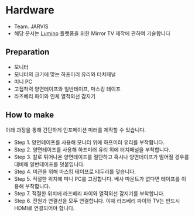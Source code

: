 # Hardware
* Team. JARVIS
* 해당 문서는 [Lumino](https://github.com/1step6thswmaestro/12) 플랫폼을 위한 Mirror TV 제작에 관하여 기술합니다

## Preparation
* 모니터
* 모니터의 크기에 맞는 하프미러 유리와 터치패널
* 미니 PC
* 고접착력 양면테이프와 일반테이프, 마스킹 테이프
* 라즈베리 파이와 인체 열적외선 감지기

## How to make
아래 과정을 통해 간단하게 인포메이션 미러를 제작할 수 있습니다.

* Step 1. 양면테이프를 사용해 모니터 위에 하프미러 유리를 부착합니다.
* Step 2. 양면테이프를 사용해 하프미러 유리 위에 터치패널을 부착합니다.
* Step 3. 칼로 튀어나온 양면테이프를 절단하고 혹시나 양면테이프가 떨어질 경우를 대비해 일반테이프를 덧붙입니다.
* Step 4. 미관을 위해 마스킹 테이프로 테두리를 덮습니다.
* Step 5. 적절한 위치에 미니 PC를 고정합니다. 베사 마운트가 없다면 테이프를 이용해 부착합니다.
* Step 7. 적절한 위치에 라즈베리 파이와 열적외선 감지기를 부착합니다.
* Step 6. 전원과 연결선을 모두 연결합니다. 이때 라즈베리 파이와 TV는 반드시 HDMI로 연결되어야 합니다.
